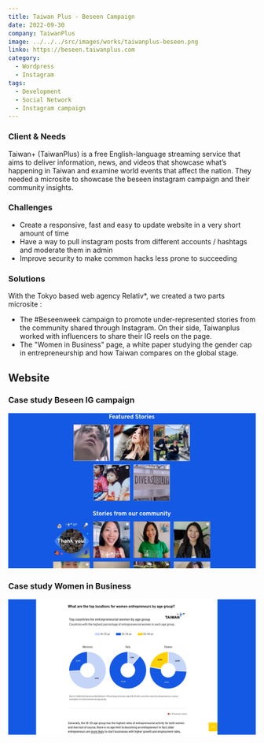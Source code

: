 ```yaml
---
title: Taiwan Plus - Beseen Campaign
date: 2022-09-30
company: TaiwanPlus
image: ../../../src/images/works/taiwanplus-beseen.png
linko: https://beseen.taiwanplus.com
category:
  - Wordpress
  - Instagram
tags:
  - Development
  - Social Network
  - Instagram campaign
---
```


### Client & Needs

Taiwan+ (TaiwanPlus) is a free English-language streaming service that aims to deliver information, news, and videos that showcase what’s happening in Taiwan and examine world events that affect the nation. They needed a microsite to showcase the beseen instagram campaign and their community insights.

### Challenges

- Create a responsive, fast and easy to update website in a very short amount of time
- Have a way to pull instagram posts from different accounts / hashtags and moderate them in admin
- Improve security to make common hacks less prone to succeeding

### Solutions

With the Tokyo based web agency Relativ\*, we created a two parts microsite :

- The #Beseenweek campaign to promote under-represented stories from the community shared through Instagram. On their side, Taiwanplus worked with influencers to share their IG reels on the page.
- The "Women in Business" page, a white paper studying the gender cap in entrepreneurship and how Taiwan compares on the global stage.

## Website

### Case study Beseen IG campaign

![Case study beseen](./twp-beseen.jpg)

### Case study Women in Business

![Case study Women in Business](./twp-wib.png)

